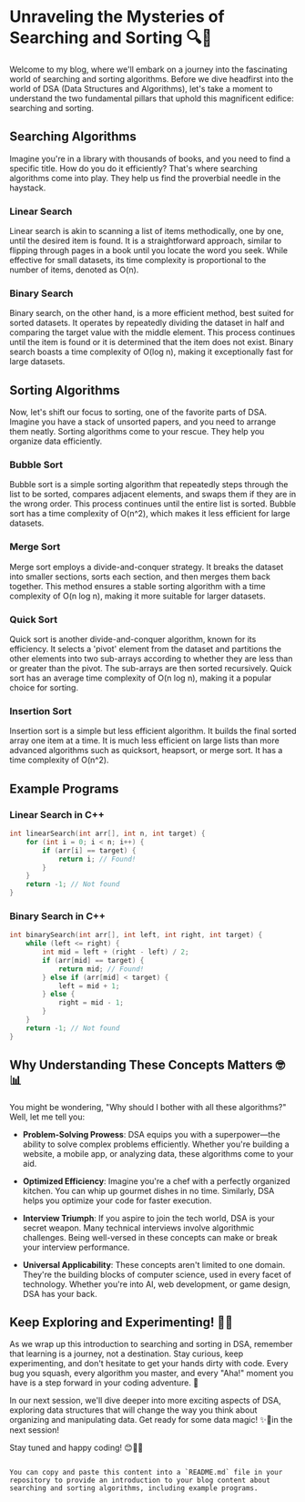 
# Unraveling the Mysteries of Searching and Sorting 🔍🧺

Welcome to my blog, where we'll embark on a journey into the fascinating world of searching and sorting algorithms. Before we dive headfirst into the world of DSA (Data Structures and Algorithms), let's take a moment to understand the two fundamental pillars that uphold this magnificent edifice: searching and sorting.

## Searching Algorithms

Imagine you're in a library with thousands of books, and you need to find a specific title. How do you do it efficiently? That's where searching algorithms come into play. They help us find the proverbial needle in the haystack.

### Linear Search

Linear search is akin to scanning a list of items methodically, one by one, until the desired item is found. It is a straightforward approach, similar to flipping through pages in a book until you locate the word you seek. While effective for small datasets, its time complexity is proportional to the number of items, denoted as O(n).

### Binary Search

Binary search, on the other hand, is a more efficient method, best suited for sorted datasets. It operates by repeatedly dividing the dataset in half and comparing the target value with the middle element. This process continues until the item is found or it is determined that the item does not exist. Binary search boasts a time complexity of O(log n), making it exceptionally fast for large datasets.

## Sorting Algorithms

Now, let's shift our focus to sorting, one of the favorite parts of DSA. Imagine you have a stack of unsorted papers, and you need to arrange them neatly. Sorting algorithms come to your rescue. They help you organize data efficiently.

### Bubble Sort

Bubble sort is a simple sorting algorithm that repeatedly steps through the list to be sorted, compares adjacent elements, and swaps them if they are in the wrong order. This process continues until the entire list is sorted. Bubble sort has a time complexity of O(n^2), which makes it less efficient for large datasets.

### Merge Sort

Merge sort employs a divide-and-conquer strategy. It breaks the dataset into smaller sections, sorts each section, and then merges them back together. This method ensures a stable sorting algorithm with a time complexity of O(n log n), making it more suitable for larger datasets.

### Quick Sort

Quick sort is another divide-and-conquer algorithm, known for its efficiency. It selects a 'pivot' element from the dataset and partitions the other elements into two sub-arrays according to whether they are less than or greater than the pivot. The sub-arrays are then sorted recursively. Quick sort has an average time complexity of O(n log n), making it a popular choice for sorting.

### Insertion Sort

Insertion sort is a simple but less efficient algorithm. It builds the final sorted array one item at a time. It is much less efficient on large lists than more advanced algorithms such as quicksort, heapsort, or merge sort. It has a time complexity of O(n^2).

## Example Programs

### Linear Search in C++

```cpp
int linearSearch(int arr[], int n, int target) {
    for (int i = 0; i < n; i++) {
        if (arr[i] == target) {
            return i; // Found!
        }
    }
    return -1; // Not found
}
```

### Binary Search in C++

```cpp
int binarySearch(int arr[], int left, int right, int target) {
    while (left <= right) {
        int mid = left + (right - left) / 2;
        if (arr[mid] == target) {
            return mid; // Found!
        } else if (arr[mid] < target) {
            left = mid + 1;
        } else {
            right = mid - 1;
        }
    }
    return -1; // Not found
}
```

## Why Understanding These Concepts Matters 🤓📊

You might be wondering, "Why should I bother with all these algorithms?" Well, let me tell you:

- **Problem-Solving Prowess**: DSA equips you with a superpower—the ability to solve complex problems efficiently. Whether you're building a website, a mobile app, or analyzing data, these algorithms come to your aid.

- **Optimized Efficiency**: Imagine you're a chef with a perfectly organized kitchen. You can whip up gourmet dishes in no time. Similarly, DSA helps you optimize your code for faster execution.

- **Interview Triumph**: If you aspire to join the tech world, DSA is your secret weapon. Many technical interviews involve algorithmic challenges. Being well-versed in these concepts can make or break your interview performance.

- **Universal Applicability**: These concepts aren't limited to one domain. They're the building blocks of computer science, used in every facet of technology. Whether you're into AI, web development, or game design, DSA has your back.

## Keep Exploring and Experimenting! 🚀🔬

As we wrap up this introduction to searching and sorting in DSA, remember that learning is a journey, not a destination. Stay curious, keep experimenting, and don't hesitate to get your hands dirty with code. Every bug you squash, every algorithm you master, and every "Aha!" moment you have is a step forward in your coding adventure. 🌟

In our next session, we'll dive deeper into more exciting aspects of DSA, exploring data structures that will change the way you think about organizing and manipulating data. Get ready for some data magic! ✨💾in the next session!

Stay tuned and happy coding! 😊👨‍💻
```

You can copy and paste this content into a `README.md` file in your repository to provide an introduction to your blog content about searching and sorting algorithms, including example programs.
